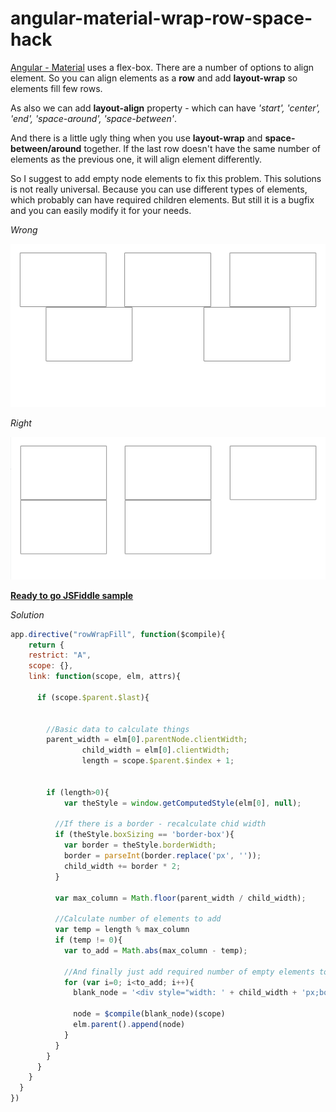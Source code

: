 # angular-material-wrap-row-space-hack

[Angular - Material](https://material.angularjs.org/) uses a flex-box. There are a number of options to
align element. So you can align elements as a **row** and add **layout-wrap** so  elements fill few rows.

As also we can add **layout-align** property - which can have  *'start', 'center', 'end', 'space-around', 'space-between'*.

And there is a little ugly thing when you use **layout-wrap** and **space-between/around** together.
If the last row doesn't have the same number of elements as the previous one, it will align
element differently.

So I suggest to add empty node elements to fix this problem.
This solutions is not really universal. Because you can use different types of elements, which probably
can have required children elements. But still it is a bugfix and you can easily modify it for your
needs.


*Wrong*


![version 1.0][logo1]

[logo1]: https://github.com/AlexanderKozhevin/angular-material-wrap-row-spacer/blob/master/wrong.png?raw=true "Version 1.0"


*Right*

![version 1.0][logo2]

[logo2]: https://github.com/AlexanderKozhevin/angular-material-wrap-row-spacer/blob/master/right.png?raw=true "Version 1.0"



[**Ready to go JSFiddle sample**](https://jsfiddle.net/AlexanderKozhevin/ffcgv6om/)



*Solution*

```javascript
app.directive("rowWrapFill", function($compile){
	return {
    restrict: "A",
  	scope: {},
    link: function(scope, elm, attrs){

      if (scope.$parent.$last){


        //Basic data to calculate things
        parent_width = elm[0].parentNode.clientWidth;
				child_width = elm[0].clientWidth;
				length = scope.$parent.$index + 1;


        if (length>0){
        	var theStyle = window.getComputedStyle(elm[0], null);

          //If there is a border - recalculate chid width
          if (theStyle.boxSizing == 'border-box'){
          	var border = theStyle.borderWidth;
            border = parseInt(border.replace('px', ''));
            child_width += border * 2;
          }

          var max_column = Math.floor(parent_width / child_width);

          //Calculate number of elements to add
          var temp = length % max_column
          if (temp != 0){
          	var to_add = Math.abs(max_column - temp);

            //And finally just add required number of empty elements to align elements the right way.
            for (var i=0; i<to_add; i++){
              blank_node = '<div style="width: ' + child_width + 'px;box-sizing: border-box;"></div>';

              node = $compile(blank_node)(scope)
              elm.parent().append(node)
            }
          }
        }
      }
    }
  }
})

```
